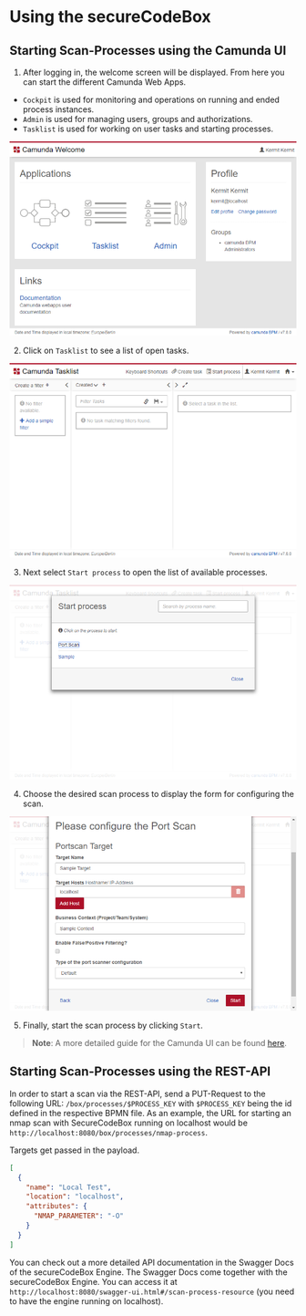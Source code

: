 # Using the secureCodeBox

## Starting Scan-Processes using the Camunda UI

1. After logging in, the welcome screen will be displayed. From here you can start the different Camunda Web Apps.

* `Cockpit` is used for monitoring and operations on running and ended process instances.
* `Admin` is used for managing users, groups and authorizations.
* `Tasklist` is used for working on user tasks and starting processes.

![Camunda Welcome Screen](../resources/welcome.png)

2. Click on `Tasklist` to see a list of open tasks.

![Camunda Tasklist Screen](../resources/tasklist.png)

3. Next select `Start process` to open the list of available processes.

![List of process definitions](../resources/processDefinitions.png)

4. Choose the desired scan process to display the form for configuring the scan.

![Configure a scan](../resources/configureScan.png)

5. Finally, start the scan process by clicking `Start`.

> **Note**: A more detailed guide for the Camunda UI can be found [here][camundaWebApps].

[camundaWebApps]: https://docs.camunda.org/manual/7.8/webapps/


## Starting Scan-Processes using the REST-API

In order to start a scan via the REST-API, send a PUT-Request to the following URL:
`/box/processes/$PROCESS_KEY` with `$PROCESS_KEY` being the id defined in the respective BPMN file. As an example, the URL for starting an nmap scan with SecureCodeBox running on localhost would be `http://localhost:8080/box/processes/nmap-process`.

Targets get passed in the payload.

```json
[
  {
    "name": "Local Test",
    "location": "localhost",
    "attributes": {
      "NMAP_PARAMETER": "-O"
    }
  }
]
```

You can check out a more detailed API documentation in the Swagger Docs of the secureCodeBox Engine. The Swagger Docs come together with the secureCodeBox Engine. You can access it at `http://localhost:8080/swagger-ui.html#/scan-process-resource` (you need to have the engine running on localhost).
